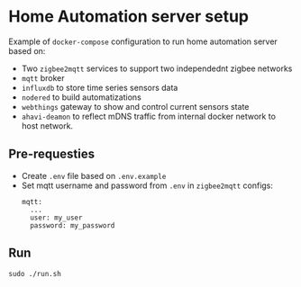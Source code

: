 # Home Automation server setup

Example of `docker-compose` configuration to run home automation server based on:

- Two `zigbee2mqtt` services to support two independednt zigbee networks
- `mqtt` broker
- `influxdb` to store time series sensors data
- `nodered` to build automatizations
- `webthings` gateway to show and control current sensors state
- `ahavi-deamon` to reflect mDNS traffic from internal docker network to host network.

## Pre-requesties

- Create `.env` file based on `.env.example`
- Set mqtt username and password from `.env` in `zigbee2mqtt` configs:
  ```
  mqtt:
    ...
    user: my_user
    password: my_password
  ```

## Run

`sudo ./run.sh`